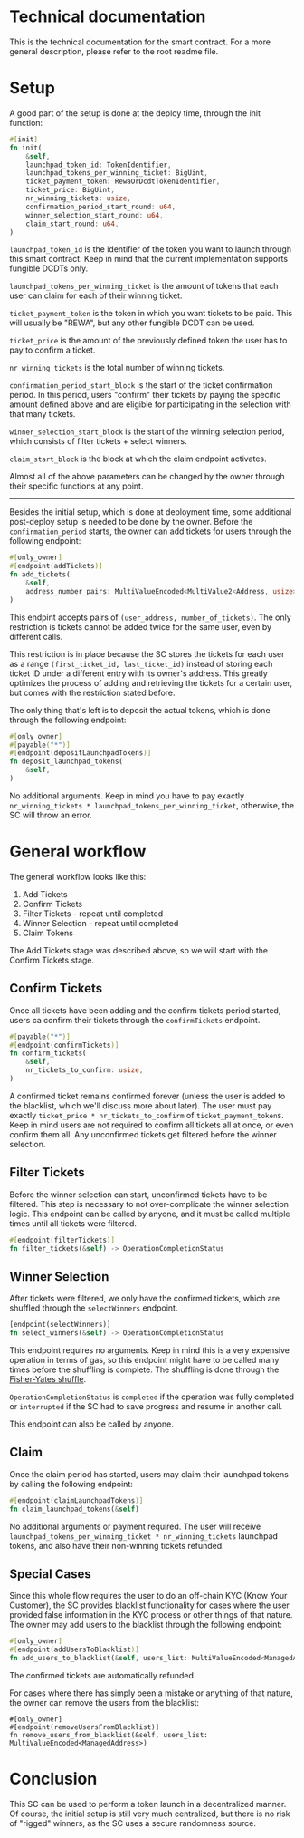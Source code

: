 # Technical documentation

This is the technical documentation for the smart contract. For a more general description, please refer to the root readme file.  

# Setup

A good part of the setup is done at the deploy time, through the init function:
```rust
#[init]
fn init(
    &self,
    launchpad_token_id: TokenIdentifier,
    launchpad_tokens_per_winning_ticket: BigUint,
    ticket_payment_token: RewaOrDcdtTokenIdentifier,
    ticket_price: BigUint,
    nr_winning_tickets: usize,
    confirmation_period_start_round: u64,
    winner_selection_start_round: u64,
    claim_start_round: u64,
)
```

`launchpad_token_id` is the identifier of the token you want to launch through this smart contract. Keep in mind that the current implementation supports fungible DCDTs only.  

`launchpad_tokens_per_winning_ticket` is the amount of tokens that each user can claim for each of their winning ticket.  

`ticket_payment_token` is the token in which you want tickets to be paid. This will usually be "REWA", but any other fungible DCDT can be used.  

`ticket_price` is the amount of the previously defined token the user has to pay to confirm a ticket.  

`nr_winning_tickets` is the total number of winning tickets.  

`confirmation_period_start_block` is the start of the ticket confirmation period. In this period, users "confirm" their tickets by paying the specific amount defined above and are eligible for participating in the selection with that many tickets.

`winner_selection_start_block` is the start of the winning selection period, which consists of filter tickets + select winners.

`claim_start_block` is the block at which the claim endpoint activates.  

Almost all of the above parameters can be changed by the owner through their specific functions at any point.  

***

Besides the initial setup, which is done at deployment time, some additional post-deploy setup is needed to be done by the owner. Before the `confirmation_period` starts, the owner can add tickets for users through the following endpoint:
```rust
#[only_owner]
#[endpoint(addTickets)]
fn add_tickets(
    &self,
    address_number_pairs: MultiValueEncoded<MultiValue2<Address, usize>>,
) 
```

This endpint accepts pairs of `(user_address, number_of_tickets)`. The only restriction is tickets cannot be added twice for the same user, even by different calls.  

This restriction is in place because the SC stores the tickets for each user as a range `(first_ticket_id, last_ticket_id)` instead of storing each ticket ID under a different entry with its owner's address. This greatly optimizes the process of adding and retrieving the tickets for a certain user, but comes with the restriction stated before.  

The only thing that's left is to deposit the actual tokens, which is done through the following endpoint:
```rust
#[only_owner]
#[payable("*")]
#[endpoint(depositLaunchpadTokens)]
fn deposit_launchpad_tokens(
    &self,
) 
```

No additional arguments. Keep in mind you have to pay exactly `nr_winning_tickets * launchpad_tokens_per_winning_ticket`, otherwise, the SC will throw an error.  

# General workflow

The general workflow looks like this:
1) Add Tickets
2) Confirm Tickets
3) Filter Tickets - repeat until completed
4) Winner Selection - repeat until completed
5) Claim Tokens

The Add Tickets stage was described above, so we will start with the Confirm Tickets stage.

## Confirm Tickets

Once all tickets have been adding and the confirm tickets period started, users ca confirm their tickets through the `confirmTickets` endpoint.
```rust
#[payable("*")]
#[endpoint(confirmTickets)]
fn confirm_tickets(
    &self,
    nr_tickets_to_confirm: usize,
) 
```

A confirmed ticket remains confirmed forever (unless the user is added to the blacklist, which we'll discuss more about later). The user must pay exactly `ticket_price * nr_tickets_to_confirm` of `ticket_payment_token`s. Keep in mind users are not required to confirm all tickets all at once, or even confirm them all. Any unconfirmed tickets get filtered before the winner selection.

## Filter Tickets

Before the winner selection can start, unconfirmed tickets have to be filtered. This step is necessary to not over-complicate the winner selection logic. This endpoint can be called by anyone, and it must be called multiple times until all tickets were filtered.

```rust
#[endpoint(filterTickets)]
fn filter_tickets(&self) -> OperationCompletionStatus
```

## Winner Selection

After tickets were filtered, we only have the confirmed tickets, which are shuffled through the `selectWinners` endpoint.

```rust
[endpoint(selectWinners)]
fn select_winners(&self) -> OperationCompletionStatus
```

This endpoint requires no arguments. Keep in mind this is a very expensive operation in terms of gas, so this endpoint might have to be called many times before the shuffling is complete. The shuffling is done through the [Fisher-Yates shuffle](https://en.wikipedia.org/wiki/Fisher%E2%80%93Yates_shuffle).  

`OperationCompletionStatus` is `completed` if the operation was fully completed or `interrupted` if the SC had to save progress and resume in another call.  

This endpoint can also be called by anyone.

## Claim

Once the claim period has started, users may claim their launchpad tokens by calling the following endpoint:
```rust
#[endpoint(claimLaunchpadTokens)]
fn claim_launchpad_tokens(&self) 
```

No additional arguments or payment required. The user will receive `launchpad_tokens_per_winning_ticket * nr_winning_tickets` launchpad tokens, and also have their non-winning tickets refunded.

## Special Cases

Since this whole flow requires the user to do an off-chain KYC (Know Your Customer), the SC provides blacklist functionality for cases where the user provided false information in the KYC process or other things of that nature. The owner may add users to the blacklist through the following endpoint:
```rust
#[only_owner]
#[endpoint(addUsersToBlacklist)]
fn add_users_to_blacklist(&self, users_list: MultiValueEncoded<ManagedAddress>)
```

The confirmed tickets are automatically refunded.

For cases where there has simply been a mistake or anything of that nature, the owner can remove the users from the blacklist:
```
#[only_owner]
#[endpoint(removeUsersFromBlacklist)]
fn remove_users_from_blacklist(&self, users_list: MultiValueEncoded<ManagedAddress>)
```

# Conclusion

This SC can be used to perform a token launch in a decentralized manner. Of course, the initial setup is still very much centralized, but there is no risk of "rigged" winners, as the SC uses a secure randomness source.  
